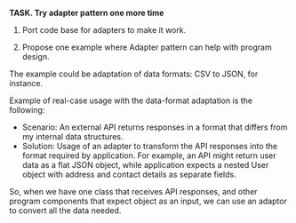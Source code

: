 **TASK. Try adapter pattern one more time**
1. Port code base for adapters to make it work.

2. Propose one example where Adapter pattern can help with program design.

The example could be adaptation of data formats: CSV to JSON, for instance.

Example of real-case usage with the data-format adaptation is the following:
- Scenario: An external API returns responses in a format that differs from my internal data structures.
- Solution: Usage of an adapter to transform the API responses into the format required by application. For example, an API might return user data as a flat JSON object, while application expects a nested User object with address and contact details as separate fields.

So, when we have one class that receives API responses, and other program components that expect object as an input, we can use an adaptor to convert all the data needed.
